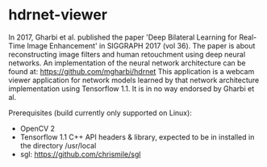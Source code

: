 # hdrnet-viewer

In 2017, Gharbi et al. published the paper 'Deep Bilateral Learning for Real-Time Image Enhancement' in SIGGRAPH 2017 (vol 36).
The paper is about reconstructing image filters and human retouchment using deep neural networks.
An implementation of the neural network architecture can be found at: https://github.com/mgharbi/hdrnet
This application is a webcam viewer application for network models learned by that network architecture implementation using Tensorflow 1.1. It is in no way endorsed by Gharbi et al.

Prerequisites (build currently only supported on Linux):
- OpenCV 2
- Tensorflow 1.1 C++ API headers & library, expected to be in installed in the directory /usr/local
- sgl: https://github.com/chrismile/sgl
